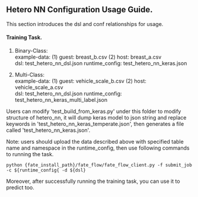 ## Hetero NN Configuration Usage Guide.

This section introduces the dsl and conf relationships for usage.

#### Training Task.

1. Binary-Class:  
    example-data: (1) guest: breast_b.csv  (2) host: breast_a.csv  
    dsl: test_hetero_nn_dsl.json 
    runtime_config: test_hetero_nn_keras.json
 
2. Multi-Class:  
    example-data: (1) guest: vehicle_scale_b.csv
                  (2) host: vehicle_scale_a.csv  
    dsl: test_hetero_nn_dsl.json 
    runtime_config: test_hetero_nn_keras_multi_label.json
   
Users can modify 'test_build_from_keras.py' under this folder to modify structure of hetero_nn, it will dump keras model to json string and replace keywords in 'test_hetero_nn_keras_temperate.json', then generates a file called 'test_hetero_nn_keras.json'.
 
Note: users should upload the data described above with specified table name and namespace in the runtime_config, 
then use following commands to running the task.
    
    python {fate_install_path}/fate_flow/fate_flow_client.py -f submit_job -c ${runtime_config{ -d ${dsl}

Moreover, after successfully running the training task, you can use it to predict too.
